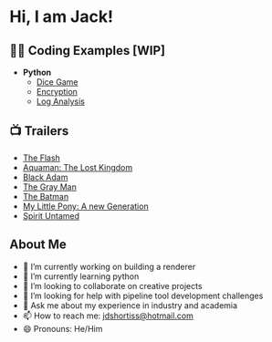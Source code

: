 <h1>Hi, I am Jack! </h1>

<h2>👨‍💻 Coding Examples [WIP]</h2>

- <b>Python</b>
  - [Dice Game](https://github.com/jdshortiss/dice_game_task_001)
  - [Encryption](https://github.com/jdshortiss/EncryptionTask_001)
  - [Log Analysis](https://github.com/jdshortiss/log_analysis)

<h2>📺 Trailers</h2>

- [The Flash](https://www.youtube.com/watch?v=8FTS9T5THuc)
- [Aquaman: The Lost Kingdom]()
- [Black Adam](https://www.youtube.com/watch?v=X0tOpBuYasI)
- [The Gray Man](https://www.youtube.com/watch?v=E2MwRWxDBkA)
- [The Batman](https://www.youtube.com/watch?v=mqqft2x_Aa4)
- [My Little Pony: A new Generation](https://www.youtube.com/watch?v=Pa_PRDVpjSk)
- [Spirit Untamed](https://www.youtube.com/watch?v=9jG1nnQGpdI)

<h2>About Me</h2>

- 🔭 I’m currently working on building a renderer
- 🌱 I’m currently learning python
- 👯 I’m looking to collaborate on creative projects
- 🤔 I’m looking for help with pipeline tool development challenges
- 💬 Ask me about my experience in industry and academia
- 📫 How to reach me: jdshortiss@hotmail.com
- 😄 Pronouns: He/Him
